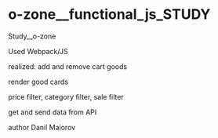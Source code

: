 # o-zone__functional_js_STUDY

Study__o-zone

Used Webpack/JS

realized:
add and remove cart goods

render good cards 

price filter, category filter, sale filter 

get and send data from API


author Danil Maiorov
